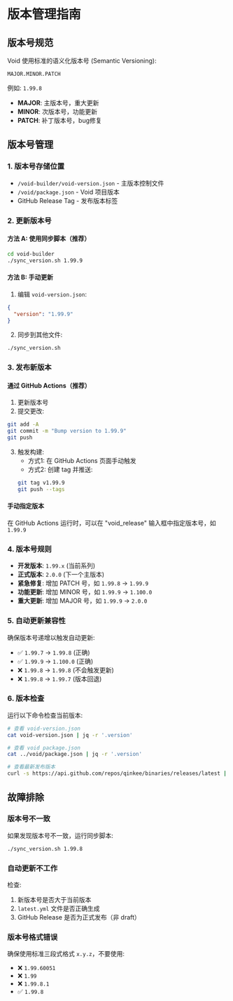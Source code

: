 # 版本管理指南

## 版本号规范

Void 使用标准的语义化版本号 (Semantic Versioning):

```
MAJOR.MINOR.PATCH
```

例如: `1.99.8`

- **MAJOR**: 主版本号，重大更新
- **MINOR**: 次版本号，功能更新
- **PATCH**: 补丁版本号，bug修复

## 版本号管理

### 1. 版本号存储位置

- `/void-builder/void-version.json` - 主版本控制文件
- `/void/package.json` - Void 项目版本
- GitHub Release Tag - 发布版本标签

### 2. 更新版本号

#### 方法 A: 使用同步脚本（推荐）

```bash
cd void-builder
./sync_version.sh 1.99.9
```

#### 方法 B: 手动更新

1. 编辑 `void-version.json`:
```json
{
  "version": "1.99.9"
}
```

2. 同步到其他文件:
```bash
./sync_version.sh
```

### 3. 发布新版本

#### 通过 GitHub Actions（推荐）

1. 更新版本号
2. 提交更改:
```bash
git add -A
git commit -m "Bump version to 1.99.9"
git push
```

3. 触发构建:
   - 方式1: 在 GitHub Actions 页面手动触发
   - 方式2: 创建 tag 并推送:
   ```bash
   git tag v1.99.9
   git push --tags
   ```

#### 手动指定版本

在 GitHub Actions 运行时，可以在 "void_release" 输入框中指定版本号，如 `1.99.9`

### 4. 版本号规则

- **开发版本**: `1.99.x` (当前系列)
- **正式版本**: `2.0.0` (下一个主版本)
- **紧急修复**: 增加 PATCH 号，如 `1.99.8` -> `1.99.9`
- **功能更新**: 增加 MINOR 号，如 `1.99.9` -> `1.100.0`
- **重大更新**: 增加 MAJOR 号，如 `1.99.9` -> `2.0.0`

### 5. 自动更新兼容性

确保版本号递增以触发自动更新:
- ✅ `1.99.7` -> `1.99.8` (正确)
- ✅ `1.99.9` -> `1.100.0` (正确)
- ❌ `1.99.8` -> `1.99.8` (不会触发更新)
- ❌ `1.99.8` -> `1.99.7` (版本回退)

### 6. 版本检查

运行以下命令检查当前版本:
```bash
# 查看 void-version.json
cat void-version.json | jq -r '.version'

# 查看 void package.json
cat ../void/package.json | jq -r '.version'

# 查看最新发布版本
curl -s https://api.github.com/repos/qinkee/binaries/releases/latest | jq -r '.tag_name'
```

## 故障排除

### 版本号不一致

如果发现版本号不一致，运行同步脚本:
```bash
./sync_version.sh 1.99.8
```

### 自动更新不工作

检查:
1. 新版本号是否大于当前版本
2. `latest.yml` 文件是否正确生成
3. GitHub Release 是否为正式发布（非 draft）

### 版本号格式错误

确保使用标准三段式格式 `x.y.z`，不要使用:
- ❌ `1.99.60051`
- ❌ `1.99`
- ❌ `1.99.8.1`
- ✅ `1.99.8`
